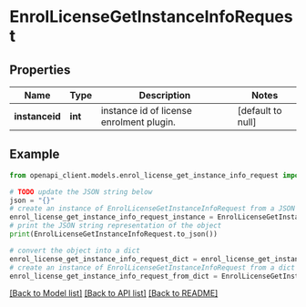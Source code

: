 # EnrolLicenseGetInstanceInfoRequest


## Properties

Name | Type | Description | Notes
------------ | ------------- | ------------- | -------------
**instanceid** | **int** | instance id of license enrolment plugin. | [default to null]

## Example

```python
from openapi_client.models.enrol_license_get_instance_info_request import EnrolLicenseGetInstanceInfoRequest

# TODO update the JSON string below
json = "{}"
# create an instance of EnrolLicenseGetInstanceInfoRequest from a JSON string
enrol_license_get_instance_info_request_instance = EnrolLicenseGetInstanceInfoRequest.from_json(json)
# print the JSON string representation of the object
print(EnrolLicenseGetInstanceInfoRequest.to_json())

# convert the object into a dict
enrol_license_get_instance_info_request_dict = enrol_license_get_instance_info_request_instance.to_dict()
# create an instance of EnrolLicenseGetInstanceInfoRequest from a dict
enrol_license_get_instance_info_request_from_dict = EnrolLicenseGetInstanceInfoRequest.from_dict(enrol_license_get_instance_info_request_dict)
```
[[Back to Model list]](../README.md#documentation-for-models) [[Back to API list]](../README.md#documentation-for-api-endpoints) [[Back to README]](../README.md)



